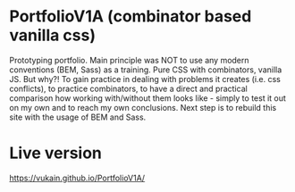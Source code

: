 # PortfolioV1A (combinator based vanilla css)

Prototyping portfolio.
Main principle was NOT to use any modern conventions (BEM, Sass) as a training. Pure CSS with combinators, vanilla JS.
But why?! To gain practice in dealing with problems it creates (i.e. css conflicts), to practice combinators, to have a direct and practical comparison how working with/without them looks like - simply to test it out on my own and to reach my own conclusions.
Next step is to rebuild this site with the usage of BEM and Sass.

# Live version
https://vukain.github.io/PortfolioV1A/
